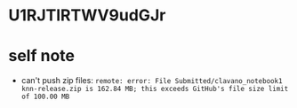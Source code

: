 # U1RJTlRTWV9udGJr

# self note
- can't push zip files: `remote: error: File Submitted/clavano_notebook1 knn-release.zip is 162.84 MB; this exceeds GitHub's file size limit of 100.00 MB`
